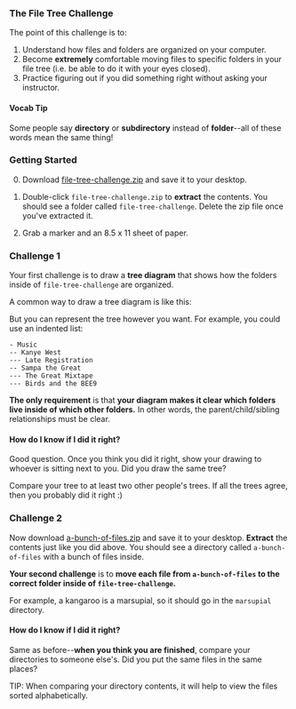 ### The File Tree Challenge

The point of this challenge is to:
1) Understand how files and folders are organized on your computer.
2) Become __extremely__ comfortable moving files to specific folders in your file tree (i.e. be able to do it with your eyes closed).
3) Practice figuring out if you did something right without asking your instructor.

#### Vocab Tip

Some people say __directory__ or __subdirectory__ instead of __folder__--all of these words mean the same thing!

### Getting Started

0) Download [file-tree-challenge.zip](file-tree-challenge.zip) and save it to your desktop.

1) Double-click `file-tree-challenge.zip` to __extract__ the contents. You should see a folder called `file-tree-challenge`. Delete the zip file once you've extracted it.

2) Grab a marker and an 8.5 x 11 sheet of paper.

### Challenge 1

Your first challenge is to draw a __tree diagram__ that shows how the folders inside of `file-tree-challenge` are organized.

A common way to draw a tree diagram is like this:

But you can represent the tree however you want. For example, you could use an indented list:

```
- Music
-- Kanye West
--- Late Registration
-- Sampa the Great
--- The Great Mixtape
--- Birds and the BEE9
```

__The only requirement__ is that __your diagram makes it clear which folders live inside of which other folders.__ In other words, the parent/child/sibling relationships must be clear.

#### How do I know if I did it right?

Good question. Once you think you did it right, show your drawing to whoever is sitting next to you. Did you draw the same tree?

Compare your tree to at least two other people's trees. If all the trees agree, then you probably did it right :)

### Challenge 2

Now download [a-bunch-of-files.zip](a-bunch-of-files.zip) and save it to your desktop. __Extract__ the contents just like you did above. You should see a directory called `a-bunch-of-files` with a bunch of files inside.

__Your second challenge__ is to __move each file from `a-bunch-of-files` to the correct folder inside of `file-tree-challenge`.__

For example, a kangaroo is a marsupial, so it should go in the `marsupial` directory.

#### How do I know if I did it right?

Same as before--__when you think you are finished__, compare your directories to someone else's. Did you put the same files in the same places?

TIP: When comparing your directory contents, it will help to view the files sorted alphabetically.

